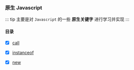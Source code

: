 ### 原生 Javascript

::: tip
主要是对 `Javascript` 的一些 **原生关键字** 进行学习并实现
:::

#### 目录

- [x] [call](./call/README.md)

- [x] [instanceof](./instanceof/README.md)

- [x] [new](./new/README.md)
